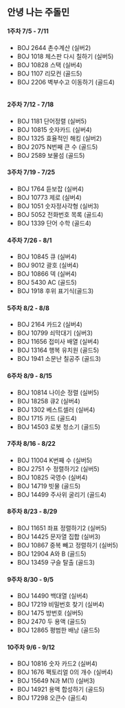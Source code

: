 ## 안녕 나는 주돌민

#### 1주차 7/5 - 7/11 
- BOJ 2644 촌수계산 (실버2) <br>
- BOJ 1018 체스판 다시 칠하기 (실버5)<br>
- BOJ 10828 스택 (실버4)<br>
- BOJ 1107 리모컨 (골드5)<br>
- BOJ 2206 벽부수고 이동하기 (골드4)<h6>

#### 2주차 7/12 - 7/18
- BOJ 1181 단어정렬 (실버5) <br>
- BOJ 10815 숫자카드 (실버4) <br>
- BOJ 1325 효율적인 해킹 (실버2) <br>
- BOJ 2075 N번째 큰 수 (골드5) <br>
- BOJ 2589 보물섬 (골드5)<br>

#### 3주차 7/19 - 7/25
- BOJ 1764 듣보잡 (실버4) <br>
- BOJ 10773 제로 (실버4) <br>
- BOJ 1051 숫자정사각형 (실버3) <br>
- BOJ 5052 전화번호 목록 (골드4) <br>
- BOJ 1339 단어 수학 (골드4) <br>

#### 4주차 7/26 - 8/1
- BOJ 10845 큐 (실버4) <br>
- BOJ 9012 괄호 (실버4) <br> 
- BOJ 10866 덱 (실버4) <br>
- BOJ 5430 AC (골드5) <br>
- BOJ 1918 후위 표기식(골드3) <br>

#### 5주차 8/2 - 8/8
- BOJ 2164 카드2 (실버4) <br>
- BOJ 10799 쇠막대기 (실버3) <br>
- BOJ 11656 접미사 배열 (실버4) <br>
- BOJ 13164 행복 유치원 (골드5) <br>
- BOJ 1941 소문난 칠공주 (골드3) <br>
  
#### 6주차 8/9 - 8/15
- BOJ 10814 나이순 정렬 (실버5) <br>
- BOJ 18258 큐2 (실버4) <br>
- BOJ 1302 베스트셀러 (실버4)<br>
- BOJ 1715 카드 (골드4) <br>
- BOJ 14503 로봇 청소기 (골드5) <br>

#### 7주차 8/16 - 8/22
- BOJ 11004 K번째 수 (실버5) <br>
- BOJ 2751 수 정렬하기2 (실버5) <br>
- BOJ 10825 국영수 (실버4) <br>  
- BOJ 14719 빗물 (골드5) <br>
- BOJ 14499 주사위 굴리기 (골드4) <br>

#### 8주차 8/23 - 8/29
- BOJ 11651 좌표 정렬하기2 (실버5) <br>
- BOJ 14425 문자열 집합 (실버3) <br>   
- BOJ 10867 중복 빼고 정렬하기 (실버5) <br> 
- BOJ 12904 A와 B (골드5) <br>   
- BOJ 13459 구슬 탈출 (골드3) <br> 
  
#### 9주차 8/30 - 9/5
- BOJ 14490 백대열 (실버4) <br>
- BOJ 17219 비밀번호 찾기 (실버4) <br>
- BOJ 1475 방번호 (실버5) <br> 
- BOJ 2470 두 용액 (골드5) <br> 
- BOJ 12865 평범한 배낭 (골드5) <br> 

#### 10주차 9/6 - 9/12
- BOJ 10816 숫자 카드2 (실버4) <br>
- BOJ 1676 팩토리얼 0의 개수 (실버4) <br>
- BOJ 15649 N과 M(1) (실버3) <br> 
- BOJ 14921 용액 합성하기 (골드5) <br>
- BOJ 17298 오큰수 (골드4) <br>
  
  
